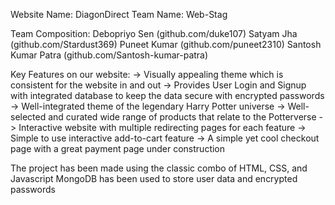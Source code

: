Website Name: DiagonDirect
Team Name: Web-Stag

Team Composition:
Debopriyo Sen (github.com/duke107)
Satyam Jha (github.com/Stardust369)
Puneet Kumar (github.com/puneet2310)
Santosh Kumar Patra (github.com/Santosh-kumar-patra)

Key Features on our website:
-> Visually appealing theme which is consistent for the website in and out 
-> Provides User Login and Signup with integrated database to keep the data secure with encrypted passwords 
-> Well-integrated theme of the legendary Harry Potter universe
-> Well-selected and curated wide range of products that relate to the Potterverse
-> Interactive website with multiple redirecting pages for each feature
-> Simple to use interactive add-to-cart feature 
-> A simple yet cool checkout page with a great payment page under construction

The project has been made using the classic combo of HTML, CSS, and Javascript
MongoDB has been used to store user data and encrypted passwords
